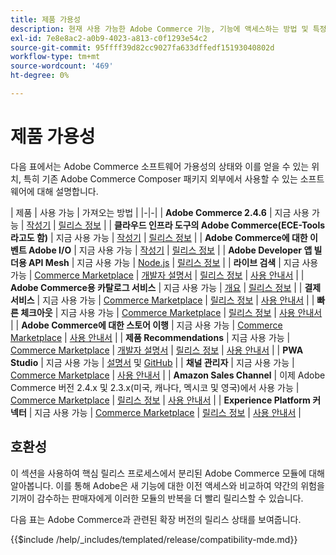 ```yaml
---
title: 제품 가용성
description: 현재 사용 가능한 Adobe Commerce 기능, 기능에 액세스하는 방법 및 특정 Adobe Commerce 릴리스와의 호환성을 확인하는 방법에 대해 알아봅니다.
exl-id: 7e8e8ac2-a0b9-4023-a813-c0f1293e54c2
source-git-commit: 95ffff39d82cc9027fa633dffedf15193040802d
workflow-type: tm+mt
source-wordcount: '469'
ht-degree: 0%

---
```


# 제품 가용성

다음 표에서는 Adobe Commerce 소프트웨어 가용성의 상태와 이를 얻을 수 있는 위치, 특히 기존 Adobe Commerce Composer 패키지 외부에서 사용할 수 있는 소프트웨어에 대해 설명합니다.

| 제품 | 사용 가능 | 가져오는 방법 | |-|-| | **Adobe Commerce 2.4.6**                  | 지금 사용 가능 | [작성기](../installation/composer.md) \| [릴리스 정보](https://experienceleague.adobe.com/docs/commerce-operations/release/notes/adobe-commerce/2-4-6.html)  | | **클라우드 인프라 도구의 Adobe Commerce(ECE-Tools라고도 함)** | 지금 사용 가능 | [작성기](https://experienceleague.adobe.com/docs/commerce-cloud-service/user-guide/dev-tools/ece-tools/update-package.html) \| [릴리스 정보](https://experienceleague.adobe.com/docs/commerce-cloud-service/user-guide/release-notes/cloud-tools-suite.html) | | **Adobe Commerce에 대한 이벤트 Adobe I/O** | 지금 사용 가능 | [작성기](https://developer.adobe.com/commerce/events/get-started/installation/) \| [릴리스 정보](https://developer.adobe.com/commerce/events/get-started/release-notes/) | | **Adobe Developer 앱 빌더용 API Mesh** | 지금 사용 가능 | [Node.js](https://developer.adobe.com/graphql-mesh-gateway/gateway/getting-started/) \| [릴리스 정보](https://developer.adobe.com/graphql-mesh-gateway/gateway/release-notes/) | | **라이브 검색**                                 | 지금 사용 가능 | [Commerce Marketplace](https://marketplace.magento.com/magento-live-search.html) \| [개발자 설명서](https://developer.adobe.com/commerce/services/live-search/) \| [릴리스 정보](https://experienceleague.adobe.com/docs/commerce-merchant-services/live-search/release-notes.html) \| [사용 안내서](https://experienceleague.adobe.com/docs/commerce-merchant-services/live-search/overview.html) | | **Adobe Commerce용 카탈로그 서비스**                                 | 지금 사용 가능 |  [개요](https://experienceleague.adobe.com/docs/commerce-merchant-services/catalog-service/guide-overview.html) \| [릴리스 정보](https://experienceleague.adobe.com/docs/commerce-merchant-services/catalog-service/release-notes.html?lang=en) \| | **결제 서비스**                            | 지금 사용 가능 | [Commerce Marketplace](https://marketplace.magento.com/magento-payment-services.html) \| [릴리스 정보](https://experienceleague.adobe.com/docs/commerce-merchant-services/payment-services/release-notes.html) \| [사용 안내서](https://experienceleague.adobe.com/docs/commerce-merchant-services/payment-services/guide-overview.html) | | **빠른 체크아웃** | 지금 사용 가능 | [Commerce Marketplace](https://marketplace.magento.com/magento-quick-checkout.html) \| [릴리스 정보](https://experienceleague.adobe.com/docs/commerce-merchant-services/quick-checkout/release-notes.html) \| [사용 안내서](https://experienceleague.adobe.com/docs/commerce-merchant-services/quick-checkout/overview.html) | | **Adobe Commerce에 대한 스토어 이행** | 지금 사용 가능 | [Commerce Marketplace](https://marketplace.magento.com/store-fulfillment-magento-walmart.html) \| [사용 안내서](https://experienceleague.adobe.com/docs/commerce-merchant-services/store-fulfillment/introduction.html) | | **제품 Recommendations**                     | 지금 사용 가능 | [Commerce Marketplace](https://marketplace.magento.com/magento-product-recommendations.html) \| [개발자 설명서](https://devdocs.magento.com/recommendations/product-recs.html) \| [릴리스 정보](https://experienceleague.adobe.com/docs/commerce-merchant-services/product-recommendations/release-notes.html) \| [사용 안내서](https://experienceleague.adobe.com/docs/commerce-merchant-services/product-recommendations/overview.html) | | **PWA Studio**                                  | 지금 사용 가능 | [설명서](https://developer.adobe.com/commerce/pwa-studio/) 및 [GitHub](https://github.com/magento/pwa-studio) | | **채널 관리자**                             | 지금 사용 가능 | [Commerce Marketplace](https://marketplace.magento.com/magento-channel-manager.html) \| [사용 안내서](https://experienceleague.adobe.com/docs/commerce-channels/channel-manager/intro-to-channel-manager/overview.html) | | **Amazon Sales Channel**                        | 이제 Adobe Commerce 버전 2.4.x 및 2.3.x(미국, 캐나다, 멕시코 및 영국)에서 사용 가능 | [Commerce Marketplace](https://marketplace.magento.com/magento-module-amazon.html) \| [릴리스 정보](https://experienceleague.adobe.com/docs/commerce-channels/amazon/release-notes.html) \| [사용 안내서](https://experienceleague.adobe.com/docs/commerce-channels/amazon/overview.html) | | **Experience Platform 커넥터**                     | 지금 사용 가능 | [Commerce Marketplace](https://marketplace.magento.com/magento-experience-platform-connector.html) \| [릴리스 정보](https://experienceleague.adobe.com/docs/commerce-merchant-services/experience-platform-connector/release-notes.html?lang=en) \| [사용 안내서](https://experienceleague.adobe.com/docs/commerce-merchant-services/experience-platform-connector/overview.html?lang=en) |

## 호환성

이 섹션을 사용하여 핵심 릴리스 프로세스에서 분리된 Adobe Commerce 모듈에 대해 알아봅니다. 이를 통해 Adobe은 새 기능에 대한 이전 액세스와 비교하여 약간의 위험을 기꺼이 감수하는 판매자에게 이러한 모듈의 반복을 더 빨리 릴리스할 수 있습니다.

다음 표는 Adobe Commerce과 관련된 확장 버전의 릴리스 상태를 보여줍니다.

{{$include /help/_includes/templated/release/compatibility-mde.md}}
